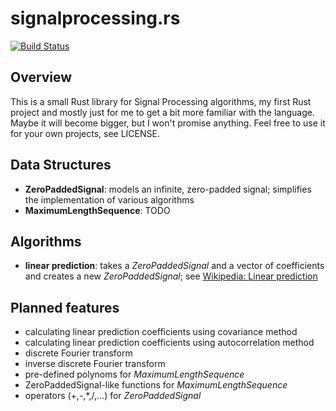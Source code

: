 # signalprocessing.rs

[![Build Status](https://travis-ci.org/rookies/signalprocessing.rs.svg?branch=master)](https://travis-ci.org/rookies/signalprocessing.rs)

## Overview
This is a small Rust library for Signal Processing algorithms, my first Rust project and mostly just for me to get a bit more familiar with the language. Maybe it will become bigger, but I won't promise anything. Feel free to use it for your own projects, see LICENSE.

## Data Structures
* **ZeroPaddedSignal**: models an infinite, zero-padded signal; simplifies the implementation of various algorithms
* **MaximumLengthSequence**: TODO

## Algorithms
* **linear prediction**: takes a *ZeroPaddedSignal* and a vector of coefficients and creates a new *ZeroPaddedSignal*; see [Wikipedia: Linear prediction](https://en.wikipedia.org/wiki/Linear_prediction)

## Planned features
* calculating linear prediction coefficients using covariance method
* calculating linear prediction coefficients using autocorrelation method
* discrete Fourier transform
* inverse discrete Fourier transform
* pre-defined polynoms for *MaximumLengthSequence*
* ZeroPaddedSignal-like functions for *MaximumLengthSequence*
* operators (+,-,*,/,...) for *ZeroPaddedSignal*
